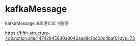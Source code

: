 # kafkaMessage
kafkaMessage 포트폴리오 개발중

https://fifth-structure-4c8.notion.site/14742945830a8040aad9c1bc03c4baf0?pvs=73
